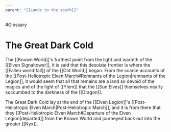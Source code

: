 ```yaml
---
parent: "[[Lands to the south]]"
---
```

#Glossary
# The Great Dark Cold

The [[Known World]]'s furthest point from the light and warmth of the [[Elven Signaltower]], it is said that this desolate frontier is where the [[Fallen world|fall]] of the [[Old World]] began. From the scarce accounts of the [[Post-Heliotropic Elven March#Remnants of the Legion|remnants of the Legion]], it would seem that all that remains are a land so devoid of the magics and of the light of [[Ylem]] that the [[Sun Elves]] themselves nearly succumbed to the darkness of the [[Dragon]].

The Great Dark Cold lay at the end of the [[Elven Legion]]'s [[Post-Heliotropic Elven March|Post-Heliotropic March]], and it is from there that they [[Post-Heliotropic Elven March#Departure of the Elven Legion|departed]] from the Known World and journeyed back out into the greater [[Nyx]].